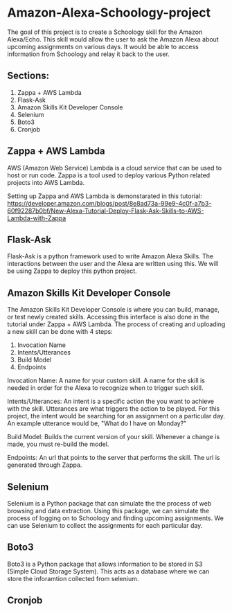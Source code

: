 # Amazon-Alexa-Schoology-project
The goal of this project is to create a Schoology skill for the Amazon Alexa/Echo. This skill would allow the user to ask the Amazon Alexa about upcoming assignments on various days. It would be able to access information from Schoology and relay it back to the user.
## Sections:
1. Zappa + AWS Lambda
2. Flask-Ask
3. Amazon Skills Kit Developer Console
4. Selenium
5. Boto3
6. Cronjob
## Zappa + AWS Lambda
AWS (Amazon Web Service) Lambda is a cloud service that can be used to host or run code. Zappa is a tool used to deploy various Python related projects into AWS Lambda.

Setting up Zappa and AWS Lambda is demonstarated in this tutorial: https://developer.amazon.com/blogs/post/8e8ad73a-99e9-4c0f-a7b3-60f92287b0bf/New-Alexa-Tutorial-Deploy-Flask-Ask-Skills-to-AWS-Lambda-with-Zappa
## Flask-Ask
Flask-Ask is a python framework used to write Amazon Alexa Skills. The interactions between the user and the Alexa are written using this. We will be using Zappa to deploy this python project.
## Amazon Skills Kit Developer Console
The Amazon Skills Kit Developer Console is where you can build, manage, or test newly created skills. Accessing this interface is also done in the tutorial under Zappa + AWS Lambda. The process of creating and uploading a new skill can be done with 4 steps:
1. Invocation Name
2. Intents/Utterances 
3. Build Model
4. Endpoints

Invocation Name: A name for your custom skill. A name for the skill is needed in order for the Alexa to recognize when to trigger such skill.

Intents/Utterances: An intent is a specific action the you want to achieve with the skill. Utterances are what triggers the action to be played. For this project, the intent would be searching for an assignment on a particular day. An example utterance would be, "What do I have on Monday?"

Build Model: Builds the current version of your skill. Whenever a change is made, you must re-build the model.

Endpoints: An url that points to the server that performs the skill. The url is generated through Zappa.
## Selenium
Selenium is a Python package that can simulate the the process of web browsing and data extraction. Using this package, we can simulate the process of logging on to Schoology and finding upcoming assignments. We can use Selenium to collect the assignments for each particular day.

## Boto3
Boto3 is a Python package that allows information to be stored in S3 (Simple Cloud Storage System). This acts as a database where we can store the inforamtion collected from selenium.

## Cronjob

